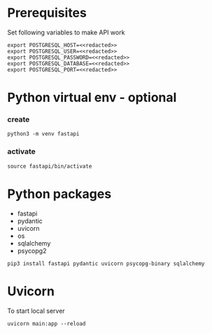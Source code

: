 # Prerequisites

Set following variables to make API work

```
export POSTGRESQL_HOST=<<redacted>>
export POSTGRESQL_USER=<<redacted>>
export POSTGRESQL_PASSWORD=<<redacted>>
export POSTGRESQL_DATABASE=<<redacted>>
export POSTGRESQL_PORT=<<redacted>>
```

# Python virtual env - optional


### create
`python3 -m venv fastapi`

### activate
`source fastapi/bin/activate`


# Python packages

- fastapi
- pydantic
- uvicorn
- os
- sqlalchemy
- psycopg2

`pip3 install fastapi pydantic uvicorn psycopg-binary sqlalchemy`


# Uvicorn

To start local server 

`uvicorn main:app --reload`

